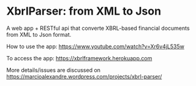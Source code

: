 # XbrlParser: from XML to Json
A web app + RESTful api that converte XBRL-based financial documents from XML to Json format.

How to use the app: https://www.youtube.com/watch?v=Xr6v4jL535w

To access the app: https://xbrlframework.herokuapp.com

More details/issues are discussed on https://marcioalexandre.wordpress.com/projects/xbrl-parser/
